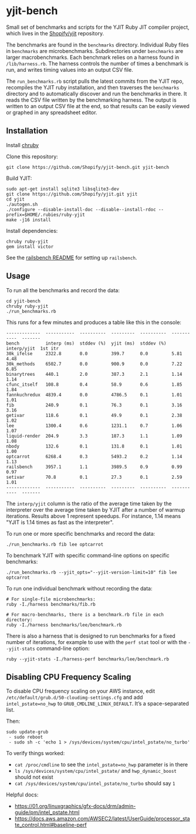 yjit-bench
==========

Small set of benchmarks and scripts for the YJIT Ruby JIT compiler project, which lives in
the [Shopify/yjit](https://github.com/Shopify/yjit) repository.

The benchmarks are found in the `benchmarks` directory. Individual Ruby files
in `benchmarks` are microbenchmarks. Subdirectories under `benchmarks` are
larger macrobenchmarks. Each benchmark relies on a harness found in
`/lib/harness.rb`. The harness controls the number of times a benchmark is
run, and writes timing values into an output CSV file.

The `run_benchmarks.rb` script pulls the latest commits from the YJIT repo,
recompiles the YJIT ruby installation,
and then traverses the `benchmarks` directory and
to automatically discover and run the benchmarks in there. It reads the
CSV file written by the benchmarking harness. The output is written to
an output CSV file at the end, so that results can be easily viewed or
graphed in any spreadsheet editor.

## Installation

Install [chruby](https://github.com/postmodern/chruby)

Clone this repository:
```
git clone https://github.com/Shopify/yjit-bench.git yjit-bench
```

Build YJIT:

```
sudo apt-get install sqlite3 libsqlite3-dev
git clone https://github.com/Shopify/yjit.git yjit
cd yjit
./autogen.sh
./configure --disable-install-doc --disable--install-rdoc --prefix=$HOME/.rubies/ruby-yjit
make -j16 install
```

Install dependencies:
```
chruby ruby-yjit
gem install victor
```

See the [railsbench README](benchmarks/railsbench/README.md) for setting up `railsbench`.

## Usage

To run all the benchmarks and record the data:
```
cd yjit-bench
chruby ruby-yjit
./run_benchmarks.rb
```

This runs for a few minutes and produces a table like this in the console:
```
-------------  -----------  ----------  ---------  ----------  -----------  -------
bench          interp (ms)  stddev (%)  yjit (ms)  stddev (%)  interp/yjit  1st itr
30k_ifelse     2322.8       0.0         399.7      0.0         5.81         4.48
30k_methods    6502.7       0.0         900.9      0.0         7.22         6.85
binarytrees    440.1        2.0         387.3      2.1         1.14         1.14
cfunc_itself   108.8        0.4         58.9       0.6         1.85         1.84
fannkuchredux  4839.4       0.0         4786.5     0.1         1.01         1.01
fib            240.9        0.1         76.3       0.1         3.16         3.16
getivar        118.6        0.1         49.9       0.1         2.38         1.02
lee            1300.4       0.6         1231.1     0.7         1.06         1.07
liquid-render  204.9        3.3         187.3      1.1         1.09         1.08
nbody          132.6        0.1         131.8      0.1         1.01         1.00
optcarrot      6268.4       0.3         5493.2     0.2         1.14         1.13
railsbench     3957.1       1.1         3989.5     0.9         0.99         0.97
setivar        70.8         0.1         27.3       0.1         2.59         1.01
-------------  -----------  ----------  ---------  ----------  -----------  -------
```

The `interp/yjit` column is the ratio of the average time taken by the interpreter over the
average time taken by YJIT after a number of warmup iterations. Results above 1 represent
speedups. For instance, 1.14 means "YJIT is 1.14 times as fast as the interpreter".

To run one or more specific benchmarks and record the data:
```
./run_benchmarks.rb fib lee optcarrot
```

To benchmark YJIT with specific command-line options on specific benchmarks:
```
./run_benchmarks.rb --yjit_opts="--yjit-version-limit=10" fib lee optcarrot
```

To run one individual benchmark without recording the data:
```
# For single-file microbenchmarks:
ruby -I./harness benchmarks/fib.rb

# For macro-benchmarks, there is a benchmark.rb file in each directory:
ruby -I./harness benchmarks/lee/benchmark.rb
```

There is also a harness that is designed to run benchmarks for a fixed
number of iterations, for example to use with the `perf stat` tool or
with the `--yjit-stats` command-line option:

```
ruby --yjit-stats -I./harness-perf benchmarks/lee/benchmark.rb
```

## Disabling CPU Frequency Scaling

To disable CPU frequency scaling on your AWS instance, edit `/etc/default/grub.d/50-cloudimg-settings.cfg` and add `intel_pstate=no_hwp` to `GRUB_CMDLINE_LINUX_DEFAULT`. It’s a space-separated list.

Then:
```
sudo update-grub
 - sudo reboot
 - sudo sh -c 'echo 1 > /sys/devices/system/cpu/intel_pstate/no_turbo'
```

To verify things worked:
 - `cat /proc/cmdline` to see the `intel_pstate=no_hwp` parameter is in there
 - `ls /sys/devices/system/cpu/intel_pstate/` and `hwp_dynamic_boost` should not exist
 - `cat /sys/devices/system/cpu/intel_pstate/no_turbo` should say `1`

Helpful docs:
 - https://01.org/linuxgraphics/gfx-docs/drm/admin-guide/pm/intel_pstate.html
 - https://docs.aws.amazon.com/AWSEC2/latest/UserGuide/processor_state_control.html#baseline-perf
